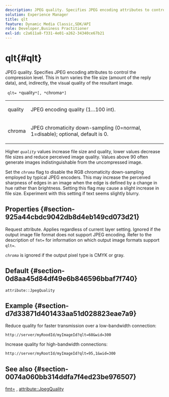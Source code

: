 ```yaml
---
description: JPEG quality. Specifies JPEG encoding attributes to control the compression level. This in turn varies the file size (amount of the reply data), and, indirectly, the visual quality of the resultant image.
solution: Experience Manager
title: qlt
feature: Dynamic Media Classic,SDK/API
role: Developer,Business Practitioner
exl-id: c2a611a8-f331-4e01-a262-34340ce67b21
---
```

# qlt{#qlt}

JPEG quality. Specifies JPEG encoding attributes to control the compression level. This in turn varies the file size (amount of the reply data), and, indirectly, the visual quality of the resultant image.

 ` qlt= *`quality`*[, *`chroma`*]`

<table id="simpletable_FB8090D4BEBF42FD83A64A7AAB6D7F92"> 
 <tr class="strow"> 
  <td class="stentry"> <p> <span class="varname"> quality </span> </p> </td> 
  <td class="stentry"> <p>JPEG encoding quality (1…100 int). </p> </td> 
 </tr> 
 <tr class="strow"> 
  <td class="stentry"> <p> <span class="varname"> chroma </span> </p> </td> 
  <td class="stentry"> <p>JPEG chromaticity down-sampling (0=normal, 1=disable); optional, default is 0. </p> </td> 
 </tr> 
</table>

Higher *`quality`* values increase file size and quality, lower values decrease file sizes and reduce perceived image quality. Values above 90 often generate images indistinguishable from the uncompressed image.

Set the *`chroma`* flag to disable the RGB chromaticity down-sampling employed by typical JPEG encoders. This may increase the perceived sharpness of edges in an image when the edge is defined by a change in hue rather than brightness. Setting this flag may cause a slight increase in file size. Experiment with this setting if text seems slightly blurry.

## Properties {#section-925a44cbdc9042db8d4eb149cd073d21}

Request attribute. Applies regardless of current layer setting. Ignored if the output image file format does not support JPEG encoding. Refer to the description of `fmt=` for information on which output image formats support `qlt=`.

*`chroma`* is ignored if the output pixel type is CMYK or gray.

## Default {#section-0d8aa45d84df49e6b846596bbaf7f740}

`attribute::JpegQuality`

## Example {#section-d7d33871d401433aa51d028823eae7a9}

Reduce quality for faster transmission over a low-bandwidth connection:

`http://server/myRoodId/myImageId?qlt=60&wid=300`

Increase quality for high-bandwidth connections:

`http://server/myRootId/myImageId?qlt=95,1&wid=300`

## See also {#section-0074a060bb314ddfa7f4ed23be976507}

[fmt=](../../../../../is-api/http-ref/image-serving-api-ref/c-http-protocol-reference/c-command-reference/r-is-http-fmt.md#reference-cdf10043423b45ba9fe15157fb3ae37a) , [attribute::JpegQuality](../../../../../is-api/image-catalog/image-serving-api-ref/c-image-catalog-reference/c-attributes-reference/r-jpegquality.md#reference-4a879e7c46024c8a898a9fd226f9eb09)
